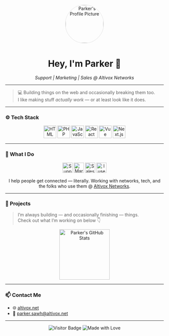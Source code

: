 <p align="center">
  <img src="https://avatars.githubusercontent.com/u/00000000?v=4" alt="Parker's Profile Picture" width="120" style="border-radius: 50%; border: 2px solid #eee; margin-bottom: 8px; vertical-align: middle;" />
  <a href="https://img.shields.io/badge/I%20use-Arch%20btw-1793D1?style=for-the-badge&logo=archlinux&logoColor=white">
  </a>
</p>

<h1 align="center">Hey, I'm Parker 👋</h1>
<p align="center"><em>Support | Marketing | Sales @ Altivox Networks</em></p>

---

> 💻 Building things on the web and occasionally breaking them too.  
> I like making stuff *actually work* — or at least look like it does.

---

### ⚙️ Tech Stack

<p align="center">
  <img alt="HTML" src="https://img.shields.io/badge/HTML-E34F26?style=for-the-badge&logo=html5&logoColor=white" height="40"/>
  <img alt="PHP" src="https://img.shields.io/badge/PHP-777BB4?style=for-the-badge&logo=php&logoColor=white" height="40"/>
  <img alt="JavaScript" src="https://img.shields.io/badge/JavaScript-F7DF1E?style=for-the-badge&logo=javascript&logoColor=black" height="40"/>
  <img alt="React" src="https://img.shields.io/badge/React-61DAFB?style=for-the-badge&logo=react&logoColor=black" height="40"/>
  <img alt="Vue" src="https://img.shields.io/badge/Vue.js-42B883?style=for-the-badge&logo=vue.js&logoColor=white" height="40"/>
  <img alt="Next.js" src="https://img.shields.io/badge/Next.js-000000?style=for-the-badge&logo=nextdotjs&logoColor=white" height="40"/>
</p>

---

### 🧠 What I Do

<p align="center">
  <img alt="Support" src="https://img.shields.io/badge/Support-0078D4?style=for-the-badge&logo=headset&logoColor=white" height="32"/>
  <img alt="Marketing" src="https://img.shields.io/badge/Marketing-FF6F00?style=for-the-badge&logo=mailchimp&logoColor=white" height="32"/>
  <img alt="Sales" src="https://img.shields.io/badge/Sales-00A859?style=for-the-badge&logo=sellfy&logoColor=white" height="32"/>
  <img alt="I use Arch btw" src="https://img.shields.io/badge/I%20use-Arch%20btw-1793D1?style=for-the-badge&logo=archlinux&logoColor=white" height="32"/>
</p>

<p align="center">
  I help people get connected — literally.  
  Working with networks, tech, and the folks who use them @ <a href="https://altivox.net">Altivox Networks</a>.
</p>

---

### 🌟 Projects

> I’m always building — and occasionally finishing — things.  
> Check out what I’m working on below 👇

<p align="center">
  <a href="https://github.com/parkersawh">
    <img src="https://github-readme-stats.vercel.app/api?username=parkersawh&show_icons=true&theme=tokyonight" alt="Parker's GitHub Stats" height="160"/>
  </a>
</p>

---

### 📫 Contact Me

- 🌐 [altivox.net](https://altivox.net)
- 📧 parker.sawh@altivox.net  

---

<p align="center">
  <img alt="Visitor Badge" src="https://komarev.com/ghpvc/?username=parkersawh&style=flat-square" />
  <img alt="Made with Love" src="https://img.shields.io/badge/Made%20with-%F0%9F%92%96-pink?style=flat-square" />
</p>
